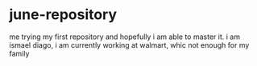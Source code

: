 # june-repository
me trying my first repository and hopefully i am able to master it.
i am ismael diago, i am currently working at walmart, whic not enough for my family
